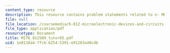 ```yaml
---
content_type: resource
description: This resource contains problem statements related to n- MOSFET.
file: null
file_location: /coursemedia/6-012-microelectronic-devices-and-circuits-spring-2009/1e8118a47fc662545391e91263a40cdb_MIT6_012S09_tutor05.pdf
file_type: application/pdf
resourcetype: Document
title: MIT6_012S09_tutor05.pdf
uid: 1e8118a4-7fc6-6254-5391-e91263a40cdb
---
```

